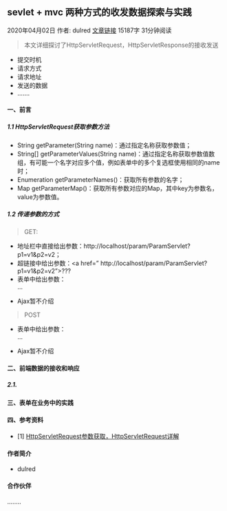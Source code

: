 ## sevlet + mvc 两种方式的收发数据探索与实践



2020年04月02日  作者: dulred  [文章链接](https://tech.meituan.com/2020/04/02/java-pooling-pratice-in-meituan.html)  15187字 31分钟阅读



> 本文详细探讨了HttpServletRequest，HttpServletResponse的接收发送
>

- 提交时机
- 请求方式
- 请求地址
- 发送的数据
- .......



#### 一、前言

##### 1.1 HttpServletRequest获取参数方法

- String getParameter(String name)：通过指定名称获取参数值；
- String[] getParameterValues(String name)：通过指定名称获取参数值数组，有可能一个名字对应多个值，例如表单中的多个复选框使用相同的name时；
- Enumeration getParameterNames()：获取所有参数的名字；
- Map getParameterMap()：获取所有参数对应的Map，其中key为参数名，value为参数值。

##### 1.2 传递参数的方式

> GET:

- 地址栏中直接给出参数：http://localhost/param/ParamServlet?p1=v1&p2=v2；
- 超链接中给出参数：<a href=” http://localhost/param/ParamServlet?p1=v1&p2=v2”>???</a>
- 表单中给出参数：<form method="GET" action="ParamServlet">…</form>
- Ajax暂不介绍

> POST

- 表单中给出参数：<form method="POST" action="ParamServlet">…</form>
- Ajax暂不介绍



#### 二、前端数据的接收和响应

##### 2.1.



#### 三、表单在业务中的实践







####  四、参考资料

- [1] [HttpServletRequest参数获取，HttpServletRequest详解](https://blog.csdn.net/stone_bk/article/details/112415575)



#### 作者简介

- dulred 

#### 合作伙伴

........
				